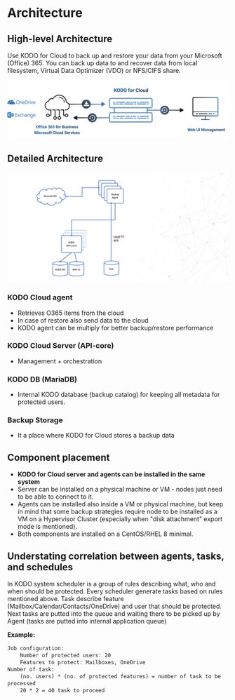 # Architecture

## High-level Architecture

Use KODO for Cloud to back up and restore your data from your Microsoft \(Office\) 365. You can back up data to and recover data from local filesystem, Virtual Data Optimizer \(VDO\) or NFS/CIFS share. 

![](../.gitbook/assets/kodo-for-cloud-architecture.png)

## Detailed Architecture

![](../.gitbook/assets/kodo-for-cloud-detailed-architecture.png)

### KODO Cloud agent



* Retrieves O365 items from the cloud
* In case of restore also send data to the cloud
* KODO agent can be multiply for better backup/restore performance

### KODO Cloud Server \(API-core\)

* Management + orchestration

### KODO DB \(MariaDB\) 

* Internal KODO database \(backup catalog\) for keeping all metadata for protected users. 

### Backup Storage

* It a place where KODO for Cloud stores a backup data

## Component placement

* **KODO for Cloud server and agents can be installed in the same system** 
* Server can be installed on a physical machine or VM - nodes just need to be able to connect to it.
* Agents can be installed also inside a VM or physical machine, but keep in mind that some backup strategies require node to be installed as a VM on a Hypervisor Cluster \(especially when "disk attachment" export mode is mentioned\).
* Both components are installed on a CentOS/RHEL 8 minimal.

## Understating correlation between agents, tasks, and schedules

In KODO system scheduler is a group of rules describing what, who and when should be protected. Every scheduler generate tasks based on rules mentioned above. Task describe feature \(Mailbox/Calendar/Contacts/OneDrive\) and user that should be protected. Next tasks are putted into the queue and waiting there to be picked up by Agent \(tasks are putted into internal application queue\)

**Example:**

```text
Job configuration:
    Number of protected users: 20
    Features to protect: Mailboxes, OneDrive 
Number of task:
    (no. users) * (no. of protected features) = number of task to be processed 
    20 * 2 = 40 task to proceed
```


